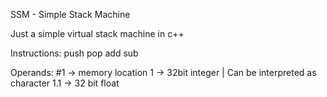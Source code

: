 SSM - Simple Stack Machine

Just a simple virtual stack machine in c++

Instructions:
push
pop
add
sub

Operands:
#1 -> memory location
1 -> 32bit integer | Can be interpreted as character
1.1 -> 32 bit float
